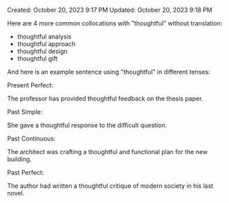 

Created: October 20, 2023 9:17 PM
Updated: October 20, 2023 9:18 PM

Here are 4 more common collocations with "thoughtful" without translation:

- thoughtful analysis
- thoughtful approach
- thoughtful design
- thoughtful gift

And here is an example sentence using "thoughtful" in different tenses:

Present Perfect:

The professor has provided thoughtful feedback on the thesis paper.

Past Simple:

She gave a thoughtful response to the difficult question.

Past Continuous:

The architect was crafting a thoughtful and functional plan for the new building.

Past Perfect:

The author had written a thoughtful critique of modern society in his last novel.